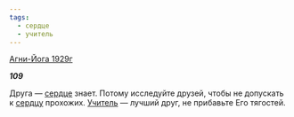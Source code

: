 ```yaml
---
tags:
  - сердце
  - учитель
---
```

[Агни-Йога 1929г](https://127.0.0.1:4002/agni/1929)

___109___

Друга — [сердце](../../../tags/#сердце) знает. Потому исследуйте друзей, чтобы не допускать к [сердцу](../../../tags/#сердце) прохожих. [Учитель](../../../tags/#учитель) — лучший друг, не прибавьте Его тягостей.